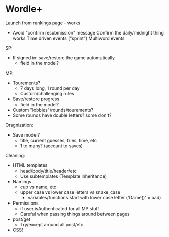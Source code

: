 # Wordle+

Launch from rankings page - works
- Avoid "confirm resubmission" message
Confirm the daily/midnight thing works
Time driven events ("sprint")
Multiword events

SP:
- If signed in: save/restore the game automatically
    - field in the model?

MP:
- Tourements?
    - 7 days long, 1 round per day
    - Custom/challenging rules
- Save/restore progress
    - field in the model?
- Custom "lobbies"/rounds/tourements?
- Some rounds have double letters? some don't?

Oragnization:
- Save model?
    - title, current guesses, tries, time, etc
    - 1 to many? (account to saves)

Cleaning:
- HTML templates
    - head/body/title/header/etc
    - Use subtemplates (Template inheritance)
- Namings
    - cup vs name, etc
    - upper case vs lower case letters vs snake_case
        - variables/functions start with lower case letter ('Game()' = bad)
- Permissions
    - if user.isAuthenticated for all MP stuff
    - Careful when passing things around between pages
- post/get
    - Try/except around all post/etc
- CSS!